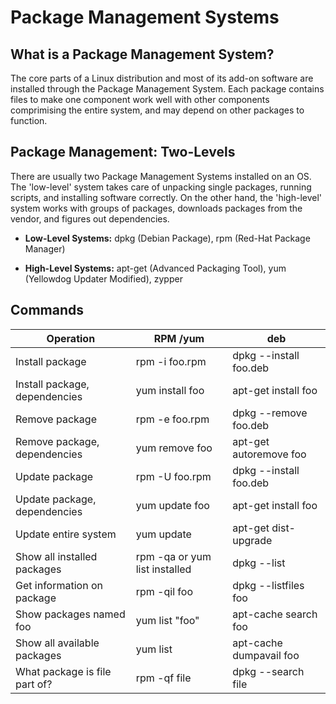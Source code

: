 # Package Management Systems

## What is a Package Management System?

The core parts of a Linux distribution and most of its add-on software are installed through the Package Management System. Each package contains files to make one component work well with other components comprimising the entire system, and may depend on other packages to function.

## Package Management: Two-Levels

There are usually two Package Management Systems installed on an OS. The 'low-level' system takes care of unpacking single packages, running scripts, and installing software correctly. On the other hand, the 'high-level' system works with groups of packages, downloads packages from the vendor, and figures out dependencies. 

* **Low-Level Systems:** dpkg (Debian Package), rpm (Red-Hat Package Manager)

* **High-Level Systems:** apt-get (Advanced Packaging Tool), yum (Yellowdog Updater Modified), zypper

## Commands

| Operation                     | RPM /yum        | deb                     |
| ----------------------------- | --------------- | ----------------------- |
| Install package               | rpm -i foo.rpm  | dpkg --install foo.deb  |
| Install package, dependencies | yum install foo | apt-get install foo     |
| Remove package                | rpm -e foo.rpm  | dpkg --remove foo.deb   |
| Remove package, dependencies  | yum remove foo  | apt-get autoremove foo  |
| Update package                | rpm -U foo.rpm  | dpkg --install foo.deb  |
| Update package, dependencies  | yum update foo  | apt-get install foo     |
| Update entire system          | yum update      | apt-get dist-upgrade    |
| Show all installed packages   | rpm -qa or yum list installed | dpkg --list |
| Get information on package    | rpm -qil foo    | dpkg --listfiles foo    |
| Show packages named foo       | yum list "foo"  | apt-cache search foo    |
| Show all available packages   | yum list        | apt-cache dumpavail foo |
| What package is file part of? | rpm -qf file    | dpkg --search file      |
